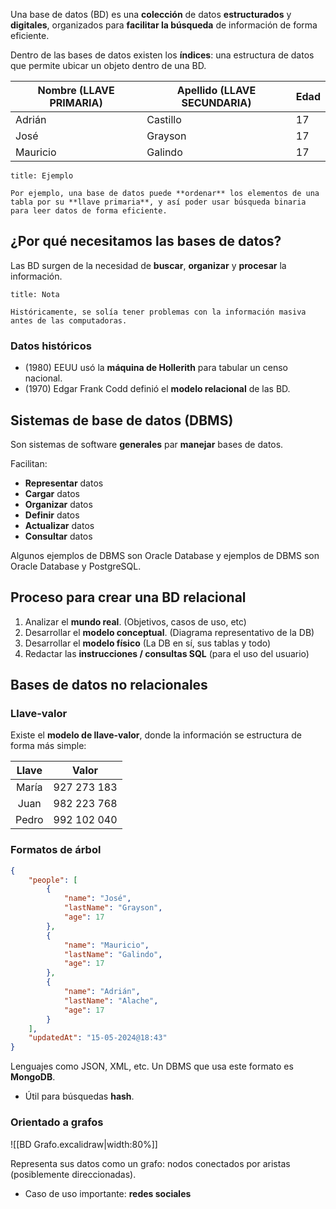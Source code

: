 Una base de datos (BD) es una **colección** de datos **estructurados** y **digitales**, organizados para **facilitar la búsqueda** de información de forma eficiente.

Dentro de las bases de datos existen los **índices**: una estructura de datos que permite ubicar un objeto dentro de una BD.

| Nombre (LLAVE PRIMARIA) | Apellido (LLAVE SECUNDARIA) | Edad |
| ----------------------- | --------------------------- | ---- |
| Adrián                  | Castillo                    | 17   |
| José                    | Grayson                     | 17   |
| Mauricio                | Galindo                     | 17   |

```ad-example
title: Ejemplo

Por ejemplo, una base de datos puede **ordenar** los elementos de una tabla por su **llave primaria**, y así poder usar búsqueda binaria para leer datos de forma eficiente.

```

## ¿Por qué necesitamos las bases de datos?

Las BD surgen de la necesidad de **buscar**, **organizar** y **procesar** la información.

```ad-note
title: Nota

Históricamente, se solía tener problemas con la información masiva antes de las computadoras.

```

### Datos históricos

- (1980) EEUU usó la **máquina de Hollerith** para tabular un censo nacional.
- (1970) Edgar Frank Codd definió el **modelo relacional** de las BD.

## Sistemas de base de datos (DBMS)

Son sistemas de software **generales** par **manejar** bases de datos.

Facilitan:

- **Representar** datos
- **Cargar** datos
- **Organizar** datos
- **Definir** datos
- **Actualizar** datos
- **Consultar** datos

Algunos ejemplos de DBMS son Oracle Database y ejemplos de DBMS son Oracle Database y PostgreSQL.

## Proceso para crear una BD relacional

1. Analizar el **mundo real**. (Objetivos, casos de uso, etc)
2. Desarrollar el **modelo conceptual**. (Diagrama representativo de la DB)
3. Desarrollar el **modelo físico** (La DB en sí, sus tablas y todo)
4. Redactar las **instrucciones / consultas SQL** (para el uso del usuario)

## Bases de datos no relacionales

### Llave-valor

Existe el **modelo de llave-valor**, donde la información se estructura de forma más simple:

| Llave |    Valor    |
| :---: | :---------: |
| María | 927 273 183 |
| Juan  | 982 223 768 |
| Pedro | 992 102 040 |

### Formatos de árbol

```json
{
	"people": [
		{
			"name": "José",
			"lastName": "Grayson",
			"age": 17
		},
		{
			"name": "Mauricio",
			"lastName": "Galindo",
			"age": 17
		},
		{
			"name": "Adrián",
			"lastName": "Alache",
			"age": 17
		}
	],
	"updatedAt": "15-05-2024@18:43"
}
```

Lenguajes como JSON, XML, etc. Un DBMS que usa este formato es **MongoDB**.

- Útil para búsquedas **hash**.

### Orientado a grafos

![[BD Grafo.excalidraw|width:80%]]

Representa sus datos como un grafo: nodos conectados por aristas (posiblemente direccionadas).

- Caso de uso importante: **redes sociales**
